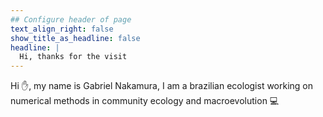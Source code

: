 ```yaml
---
## Configure header of page
text_align_right: false
show_title_as_headline: false
headline: |
  Hi, thanks for the visit
---
```


<!-- this is a subheadline -->
Hi :hand:, my name is Gabriel Nakamura, I am a brazilian ecologist working on numerical methods in community ecology and macroevolution :computer:
